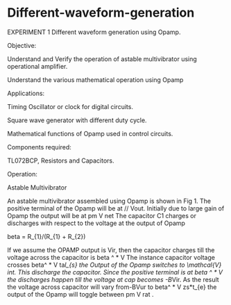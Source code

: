 # Different-waveform-generation

EXPERIMENT 1 Different waveform generation using Opamp.

Objective:

Understand and Verify the operation of astable multivibrator using operational amplifier.

Understand the various mathematical operation using Opamp

Applications:

Timing Oscillator or clock for digital circuits.

Square wave generator with different duty cycle.

Mathematical functions of Opamp used in control circuits.

Components required:

TL072BCP, Resistors and Capacitors.

Operation:

Astable Multivibrator

An astable multivibrator assembled using Opamp is shown in Fig 1. The positive terminal of the Opamp will be at // Vout. Initially due to large gain of Opamp the output will be at pm V net The capacitor C1 charges or discharges with respect to the voltage at the output of Opamp

beta = R_{1}/(R_{1} + R_{2})

If we assume the OPAMP output is Vir, then the capacitor charges till the voltage across the capacitor is beta ^ * V The instance capacitor voltage crosses beta^ * V ta*l_{s} the Output of the Opamp switches to \mathcal{V} int. This discharge the capacitor. Since the positive terminal is at beta ^ * V the discharges happen till the voltage at cap becomes -B*Vir. As the result the voltage across capacitor will vary from-BVur to beta^ * V zs*t_{e} the output of the Opamp will toggle between pm V rat .
